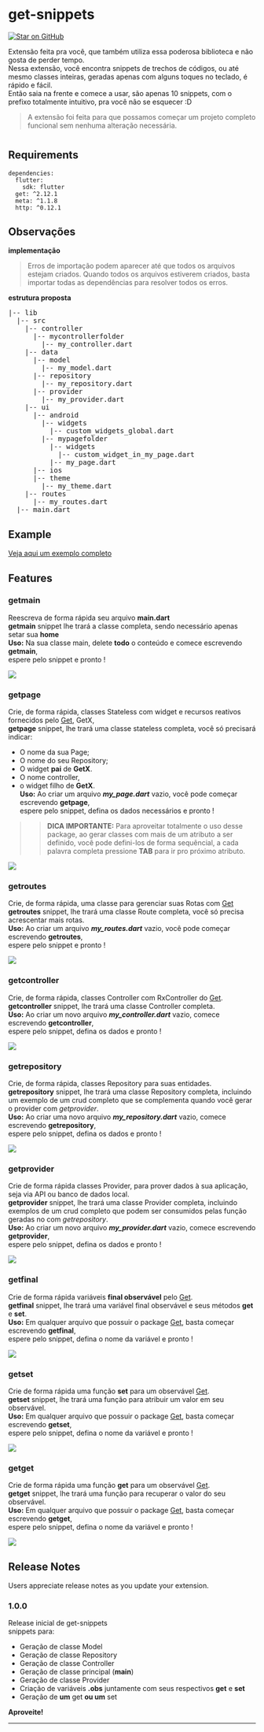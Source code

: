 # get-snippets
[![Star on GitHub](https://img.shields.io/github/stars/kauemurakami/get_snippets_extension.svg?style=flat&logo=github&colorB=deeppink&label=stars)](https://github.com/kauemurakami/get_snippets_extension)

Extensão feita pra você, que também utiliza essa poderosa biblioteca e não gosta de perder tempo.  
Nessa extensão, você encontra snippets de trechos de códigos, ou até mesmo classes inteiras, geradas apenas com alguns toques no teclado, é rápido e fácil.  
Então saia na frente e comece a usar, são apenas 10 snippets, com o prefixo totalmente intuitivo, pra você não se esquecer :D
> A extensão foi feita para que possamos começar um projeto completo funcional sem nenhuma alteração necessária.
#

## Requirements
```
dependencies:
  flutter:
    sdk: flutter
  get: ^2.12.1
  meta: ^1.1.8
  http: ^0.12.1
```
## Observações
**implementação**
>Erros de importação podem aparecer até que todos os arquivos estejam criados. 
>Quando todos os arquivos estiverem criados, basta importar todas as dependências para resolver todos os erros.  

**estrutura proposta**
<pre>
|-- lib
  |-- src
    |-- controller
      |-- mycontrollerfolder
        |-- my_controller.dart 
    |-- data
      |-- model
        |-- my_model.dart
      |-- repository
        |-- my_repository.dart
      |-- provider
        |-- my_provider.dart
    |-- ui
      |-- android
        |-- widgets
          |-- custom_widgets_global.dart
        |-- mypagefolder
          |-- widgets
            |-- custom_widget_in_my_page.dart
          |-- my_page.dart
      |-- ios
      |-- theme
        |-- my_theme.dart
    |-- routes
      |-- my_routes.dart
  |-- main.dart
</pre>

## Example
[Veja aqui um exemplo completo](https://github.com/kauemurakami/get_snippets_extension/tree/doc/examples)
## Features

### getmain
Reescreva de forma rápida seu arquivo **main.dart**  
**getmain** snippet lhe trará a classe completa, sendo necessário apenas setar sua **home**  
**Uso:** Na sua classe main, delete **todo** o conteúdo e comece escrevendo **getmain**,  
espere pelo snippet e pronto !

![](examples/getmain.gif)

### getpage
Crie, de forma rápida, classes Stateless com widget e recursos reativos fornecidos pelo [Get](https://pub.dev/packages/get), GetX,  
**getpage** snippet, lhe trará uma classe stateless completa, você só precisará indicar:  
- O nome da sua Page;  
- O nome do seu Repository;  
- O widget **pai** de **GetX**.
- O nome controller,
- o widget filho de **GetX**.  
**Uso:** Ao criar um arquivo ***my_page.dart*** vazio, você pode começar escrevendo **getpage**,  
espere pelo snippet, defina os dados necessários e pronto !  
>> **DICA IMPORTANTE:** Para aproveitar totalmente o uso desse package, ao gerar classes com mais de um atributo a ser definido, você pode defini-los de forma sequêncial, a cada palavra completa pressione **TAB** para ir pro próximo atributo.

![](examples/getpage.gif)

### getroutes
Crie, de forma rápida, uma classe para gerenciar suas Rotas com [Get](https://pub.dev/packages/get)  
**getroutes** snippet, lhe trará uma classe Route completa, você só precisa acrescentar mais rotas.  
**Uso:** Ao criar um arquivo ***my_routes.dart*** vazio, você pode começar escrevendo **getroutes**,  
espere pelo snippet e pronto !

![](examples/getroutes.gif)

### getcontroller
Crie, de forma rápida, classes Controller com RxController do [Get](https://pub.dev/packages/get).  
**getcontroller** snippet, lhe trará uma classe Controller completa.  
**Uso:** Ao criar um novo arquivo ***my_controller.dart*** vazio, comece escrevendo **getcontroller**,  
espere pelo snippet, defina os dados e pronto !

![](examples/getcontroller.gif)

### getrepository
Crie, de forma rápida, classes Repository para suas entidades.  
**getrepository** snippet, lhe trará uma classe Repository completa, incluindo um exemplo de um crud completo que se complementa quando você gerar o provider com *getprovider*.  
**Uso:** Ao criar uma novo arquivo ***my_repository.dart*** vazio, comece escrevendo **getrepository**,  
espere pelo snippet, defina os dados e pronto !

![](examples/getrepository.gif)

### getprovider
Crie de forma rápida classes Provider, para prover dados à sua aplicação, seja via API ou banco de dados local.  
**getprovider** snippet, lhe trará uma classe Provider completa, incluindo exemplos de um crud completo que podem ser consumidos pelas função geradas no com *getrepository*.  
**Uso:** Ao criar um novo arquivo ***my_provider.dart*** vazio, comece escrevendo **getprovider**,  
espere pelo snippet, defina os dados e pronto !

![](examples/getprovider.gif)

### getfinal
Crie de forma rápida variáveis **final observável** pelo [Get](https://pub.dev/packages/get).  
**getfinal** snippet, lhe trará uma variável final observável e seus métodos **get** e **set**.  
**Uso:** Em qualquer arquivo que possuir o package [Get](https://pub.dev/packages/get), basta começar escrevendo **getfinal**,  
espere pelo snippet, defina o nome da variável e pronto !

![](examples/getfinal.gif)

### getset
Crie de forma rápida uma função **set** para um observável [Get](https://pub.dev/packages/get).  
**getset** snippet, lhe trará uma função para atribuir um valor em seu observável.  
**Uso:** Em qualquer arquivo que possuir o package [Get](https://pub.dev/packages/get), basta começar escrevendo **getset**,  
espere pelo snippet, defina o nome da variável e pronto !

![](examples/getset.gif)

### getget
Crie de forma rápida uma função **get** para um observável [Get](https://pub.dev/packages/get).  
**getget** snippet, lhe trará uma função para recuperar o valor do seu observável.  
**Uso:** Em qualquer arquivo que possuir o package [Get](https://pub.dev/packages/get), basta começar escrevendo **getget**,  
espere pelo snippet, defina o nome da variável e pronto !

![](examples/getget.gif)

## Release Notes

Users appreciate release notes as you update your extension.

### 1.0.0

Release inicial de get-snippets  
snippets para:  
- Geração de classe Model  
- Geração de classe Repository  
- Geração de classe Controller  
- Geração de classe principal (**main**)  
- Geração de classe Provider  
- Criação de variáveis **.obs** juntamente com seus respectivos **get** e **set**  
- Geração de **um** get **ou um** set  


**Aproveite!**

-----------------------------------------------------------------------------------------------------------

